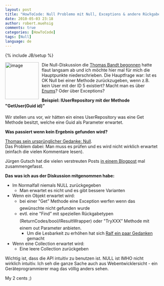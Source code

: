 ```yaml
---
layout: post
title: "HowToCode: Null Problemo mit Null, Exceptions & andere Rückgabetypen"
date: 2010-05-03 23:18
author: robert.muehsig
comments: true
categories: [HowToCode]
tags: [Null]
language: de
---
```

{% include JB/setup %}
<p><a href="{{BASE_PATH}}/assets/wp-images-de/image964.png"><img style="border-right-width: 0px; margin: 0px 10px 0px 0px; display: inline; border-top-width: 0px; border-bottom-width: 0px; border-left-width: 0px" title="image" border="0" alt="image" align="left" src="{{BASE_PATH}}/assets/wp-images-de/image_thumb149.png" width="110" height="121" /></a>Die Null-Diskussion die <a href="http://blog.thomasbandt.de/39/2333/de/blog/null-verstaendnis.html">Thomas Bandt begonnen</a> hatte flaut langsam ab und ich möchte hier mal für mich die Hauptpunkte niederschrieben. Die Hauptfrage war: Ist es OK Null bei einer Methode zurückzugeben, wenn z.B. kein User mit der ID 5 existiert? Macht man es über <a href="{{BASE_PATH}}/2009/02/06/howtocode-errorcodes-exceptions-den-user-informieren-wenn-etwas-schief-luft-wie-gehts/">Enums</a>? Oder über Exceptions?</p>  <p><strong>Beispiel: IUserRepository mit der Methode "GetUser(Guid id)”</strong></p>  <p>Wir stellen uns vor, wir hätten ein eines UserRepository was eine Get Methode besitzt, welche eine Guid als Parameter erwartet. </p>  <p><strong>Was passiert wenn kein Ergebnis gefunden wird?</strong></p>  <p><a href="http://blog.thomasbandt.de/39/2333/de/blog/null-verstaendnis.html">Thomas sein ursprünglicher Gedanke: Null</a>.     <br />Das Problem dabei: Man muss es prüfen und es wird nicht wirklich erwartet (einfach die vielen Kommentare lesen).</p>  <p>Jürgen Gutsch hat die vielen verstreuten Posts <a href="http://www.aspnetzone.de/blogs/juergengutsch/archive/2010/05/03/katastrophenfall-null.aspx">in einem Blogpost</a> mal zusammengefasst.</p>  <p><strong>Das was ich aus der Diskussion mitgenommen habe:</strong></p>  <ul>   <li>Im Normalfall niemals NULL zurückgegeben      <ul>       <li>Man erwartet es nicht und es gibt bessere Varianten </li>     </ul>   </li>    <li>Wenn ein Objekt erwartet wird:      <ul>       <li>bei einer "Get” Methode eine Exception werfen wenn das gewünschte nicht gefunden wurde </li>        <li>evtl. eine "Find” mit speziellen Rückgabetypen (ReturnCodes/bool/IResultWrapper) oder "TryXXX” Methode mit einem out Parameter anbieten.          <ul>           <li>Um die Lesbarkeit zu erhöhen hat sich <a href="http://ralfw.blogspot.com/2010/05/nullonade-monade-statt-null.html">Ralf ein paar Gedanken</a> gemacht </li>         </ul>       </li>     </ul>   </li>    <li>Wenn eine Collection erwartet wird:      <ul>       <li>Eine leere Collection zurückgeben </li>     </ul>   </li> </ul>  <p>Wichtig ist, dass die API intuitiv zu benutzen ist. NULL ist IMHO nicht wirklich intuitiv. Ich seh die ganze Sache auch aus Webentwicklersicht - ein Geräteprogrammierer mag das völlig anders sehen.</p>  <p>My 2 cents ;)</p>
